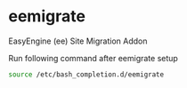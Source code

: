 eemigrate
=========

EasyEngine (ee) Site Migration Addon


Run following command after eemigrate setup

```bash
source /etc/bash_completion.d/eemigrate
```